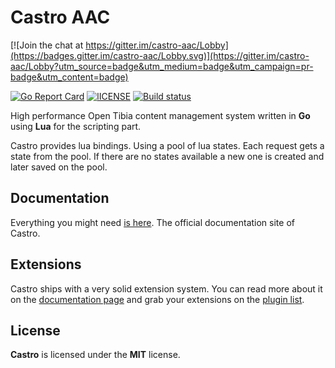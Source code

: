 # Castro AAC

[![Join the chat at https://gitter.im/castro-aac/Lobby](https://badges.gitter.im/castro-aac/Lobby.svg)](https://gitter.im/castro-aac/Lobby?utm_source=badge&utm_medium=badge&utm_campaign=pr-badge&utm_content=badge)

[![Go Report Card](https://goreportcard.com/badge/github.com/Raggaer/castro)](https://goreportcard.com/report/github.com/Raggaer/castro)
[![lICENSE](https://img.shields.io/packagist/l/doctrine/orm.svg)](https://github.com/Raggaer/castro/blob/master/LICENSE)
[![Build status](https://ci.appveyor.com/api/projects/status/yhrx9l6jrbvxhw5p?svg=true)](https://ci.appveyor.com/project/Raggaer/castro)

High performance Open Tibia content management system written in **Go** using **Lua** for the scripting part.

Castro provides lua bindings. Using a pool of lua states. Each request gets a state from the pool. If there are no states available a new one is created and later saved on the pool.

## Documentation

Everything you might need [is here](https://docs.castroaac.org/). The official documentation site of Castro.

## Extensions

Castro ships with a very solid extension system. You can read more about it on the [documentation page](https://castroaac.org/docs/extensions) and grab your extensions on the [plugin list](https://plugins.castroaac.org).

## License

**Castro** is licensed under the **MIT** license.
